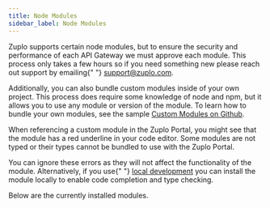 ```yaml
---
title: Node Modules
sidebar_label: Node Modules
---
```


Zuplo supports certain node modules, but to ensure the security and
performance of each API Gateway we must approve each module. This
process only takes a few hours so if you need something new please reach
out support by emailing{" "}
<a href="mailto:support@zuplo.com">support@zuplo.com</a>.

Additionally, you can also bundle custom modules inside of your own
project. This process does require some knowledge of node and npm, but
it allows you to use any module or version of the module. To learn how
to bundle your own modules, see the sample <a href="https://github.com/zuplo/zuplo/tree/main/examples/custom-module">Custom Modules on Github</a>.

When referencing a custom module in the Zuplo Portal, you might see
that the module has a red underline in your code editor. Some modules
are not typed or their types cannot be bundled to use with the Zuplo
Portal.

You can ignore these errors as they will not affect the functionality
of the module. Alternatively, if you use{" "}
<a href="/docs/articles/local-development">local development</a> you
can install the module locally to enable code completion and type
checking.

Below are the currently installed modules.

<BundlesTable />